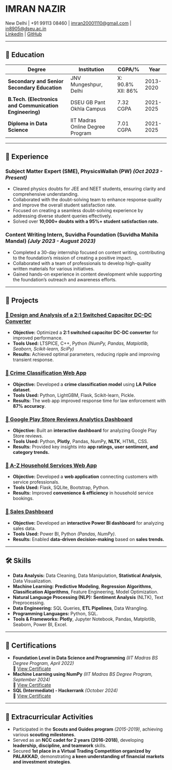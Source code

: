 

# IMRAN NAZIR
New Delhi | +91 99113 08460 | [imran20001110@gmail.com](mailto:imran20001110@gmail.com) | [in8905@dseu.ac.in](mailto:in8905@dseu.ac.in)  
[LinkedIn](https://www.linkedin.com/in/imran-nazir-240a14265) | [GitHub](https://github.com/imran-nazir0011)

---

## 🏫 Education
| Degree | Institution | CGPA/% | Year |
|--------|------------|--------|------|
| **Secondary and Senior Secondary Education** | JNV Mungeshpur, Delhi | X: 90.8% <br> XII: 86% | 2013-2020 |
| **B.Tech. (Electronics and Communication Engineering)** | DSEU GB Pant Okhla Campus | 7.32 CGPA | 2021-2025 |
| **Diploma in Data Science** | IIT Madras Online Degree Program | 7.01 CGPA | 2021-2025 |

---

## 💼 Experience
### Subject Matter Expert (SME), PhysicsWallah (PW) *(Oct 2023 - Present)*
- Cleared physics doubts for JEE and NEET students, ensuring clarity and comprehensive understanding.
- Collaborated with the doubt-solving team to enhance response quality and improve the overall student satisfaction rate.
- Focused on creating a seamless doubt-solving experience by addressing diverse student queries effectively.
- Solved over **10,000+ doubts with a 95%+ student satisfaction rate.**

### Content Writing Intern, Suvidha Foundation (Suvidha Mahila Mandal) *(July 2023 - August 2023)*
- Completed a 30-day internship focused on content writing, contributing to the foundation’s mission of creating a positive impact.
- Collaborated with a team of professionals to develop high-quality written materials for various initiatives.
- Gained hands-on experience in content development while supporting the foundation’s outreach and awareness efforts.

---

## 🚀 Projects
### [🔗 Design and Analysis of a 2:1 Switched Capacitor DC-DC Converter](https://github.com/imran-nazir0011/minor-project-7th-sem)
- **Objective:** Optimized a **2:1 switched capacitor DC-DC converter** for improved performance.
- **Tools Used:** LTSPICE, C++, Python *(NumPy, Pandas, Matplotlib, Seaborn, Scikit-learn, SciPy)*
- **Results:** Achieved optimal parameters, reducing ripple and improving transient response.

### [🔗 Crime Classification Web App](https://github.com/imran-nazir0011/CrimeCast-Forecasting-Crime-Categories)
- **Objective:** Developed a **crime classification model** using **LA Police dataset**.
- **Tools Used:** Python, LightGBM, Flask, Scikit-learn, Pickle.
- **Results:** The web app improved response time for law enforcement with **87% accuracy**.

### [🔗 Google Play Store Reviews Analytics Dashboard](https://imran-nazir0011.github.io/Google-Play-Store-Reviews-Analytics/dashboard.html)
- **Objective:** Built an **interactive dashboard** for analyzing Google Play Store reviews.
- **Tools Used:** Python, **Plotly**, Pandas, NumPy, **NLTK**, HTML, CSS.
- **Results:** Provided key insights into **app ratings, user sentiment, and category trends.**

### [🔗 A-Z Household Services Web App](https://github.com/imran-nazir0011/Household-Services-App-v1)
- **Objective:** Developed a **web application** connecting customers with service professionals.
- **Tools Used:** Flask, SQLite, Bootstrap, Python.
- **Results:** Improved **convenience & efficiency** in household service bookings.

### [🔗 Sales Dashboard](https://medium.com/@imran20001110/sales-dashboard-040501692654)
- **Objective:** Developed an **interactive Power BI dashboard** for analyzing sales data.
- **Tools Used:** Power BI, Python *(Pandas, NumPy)*.
- **Results:** Enabled **data-driven decision-making** based on **sales trends.**

---

## 🛠 Skills
- **Data Analysis:** Data Cleaning, Data Manipulation, **Statistical Analysis**, Data Visualization.
- **Machine Learning:** **Predictive Modeling**, **Regression Algorithms**, **Classification Algorithms**, Feature Engineering, Model Optimization.
- **Natural Language Processing (NLP):** **Sentiment Analysis** (NLTK), Text Preprocessing.
- **Data Engineering:** SQL Queries, **ETL Pipelines**, Data Wrangling.
- **Programming Languages:** Python, SQL.
- **Tools & Frameworks:** **Plotly**, Jupyter Notebook, Pandas, Matplotlib, Seaborn, Power BI, Excel.

---

## 📜 Certifications
- **Foundation Level in Data Science and Programming** *(IIT Madras BS Degree Program, April 2022)*  
  🔗 [View Certificate](https://drive.google.com/file/d/1_9qdMJcRqSvN2T2MiS8qU7PsLsaha2Di/view?usp=sharing)  
- **Machine Learning using NumPy** *(IIT Madras BS Degree Program, September 2024)*  
  🔗 [View Certificate](https://drive.google.com/file/d/1GyorX8RA-Is0xDF0v5ZclpcTLHD_Zk0z/view)  
- **SQL (Intermediate) - Hackerrank** *(October 2024)*  
  🔗 [View Certificate](https://www.hackerrank.com/certificates/iframe/389226d63651)  

---

## 🌟 Extracurricular Activities
- Participated in the **Scouts and Guides program** *(2015-2019)*, achieving various **scouting milestones**.
- Served as an **NCC cadet for 2 years (2016-2018)**, developing **leadership, discipline, and teamwork** skills.
- Secured **1st place in a Virtual Trading Competition organized by PALAKKAD**, demonstrating **a keen understanding of financial markets and investment strategies**.
